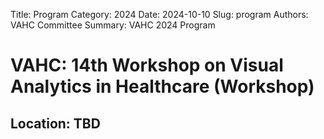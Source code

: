 Title: Program
Category: 2024
Date: 2024-10-10
Slug: program
Authors: VAHC Committee
Summary: VAHC 2024 Program


# VAHC: 14th Workshop on Visual Analytics in Healthcare (Workshop)
## Location: TBD


